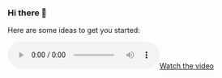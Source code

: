 ### Hi there 👋



Here are some ideas to get you started:

[![Watch the video](http://www.example.com/movie.ogg)](http://www.example.com/movie.ogg)
